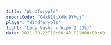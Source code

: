 ```yaml
---
title: "Windfurypls"
reportCode: "C4x81tcXAbr9YMgj"
player: "Windfurypls"
fight: "Lady Vashj - Wipe 2 (3%)"
date: 2021-09-22T19:00:43.822000+00:00
---
```

